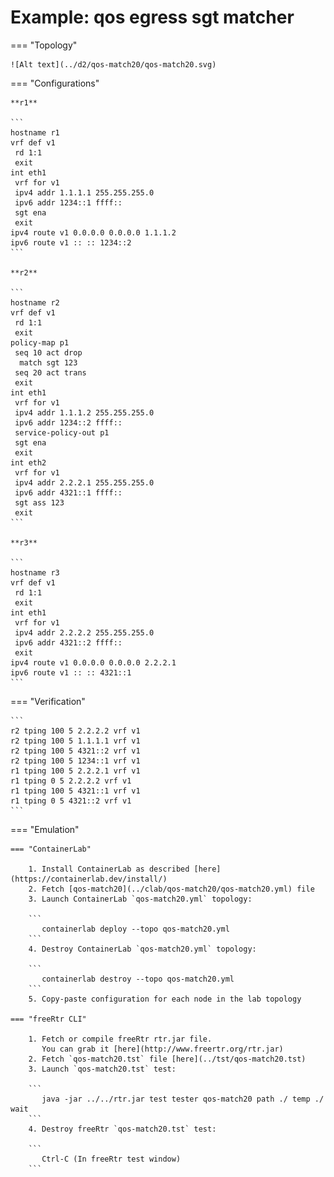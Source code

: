 # Example: qos egress sgt matcher

=== "Topology"

    ![Alt text](../d2/qos-match20/qos-match20.svg)

=== "Configurations"

    **r1**

    ```
    hostname r1
    vrf def v1
     rd 1:1
     exit
    int eth1
     vrf for v1
     ipv4 addr 1.1.1.1 255.255.255.0
     ipv6 addr 1234::1 ffff::
     sgt ena
     exit
    ipv4 route v1 0.0.0.0 0.0.0.0 1.1.1.2
    ipv6 route v1 :: :: 1234::2
    ```

    **r2**

    ```
    hostname r2
    vrf def v1
     rd 1:1
     exit
    policy-map p1
     seq 10 act drop
      match sgt 123
     seq 20 act trans
     exit
    int eth1
     vrf for v1
     ipv4 addr 1.1.1.2 255.255.255.0
     ipv6 addr 1234::2 ffff::
     service-policy-out p1
     sgt ena
     exit
    int eth2
     vrf for v1
     ipv4 addr 2.2.2.1 255.255.255.0
     ipv6 addr 4321::1 ffff::
     sgt ass 123
     exit
    ```

    **r3**

    ```
    hostname r3
    vrf def v1
     rd 1:1
     exit
    int eth1
     vrf for v1
     ipv4 addr 2.2.2.2 255.255.255.0
     ipv6 addr 4321::2 ffff::
     exit
    ipv4 route v1 0.0.0.0 0.0.0.0 2.2.2.1
    ipv6 route v1 :: :: 4321::1
    ```

=== "Verification"

    ```
    r2 tping 100 5 2.2.2.2 vrf v1
    r2 tping 100 5 1.1.1.1 vrf v1
    r2 tping 100 5 4321::2 vrf v1
    r2 tping 100 5 1234::1 vrf v1
    r1 tping 100 5 2.2.2.1 vrf v1
    r1 tping 0 5 2.2.2.2 vrf v1
    r1 tping 100 5 4321::1 vrf v1
    r1 tping 0 5 4321::2 vrf v1
    ```

=== "Emulation"

    === "ContainerLab"

        1. Install ContainerLab as described [here](https://containerlab.dev/install/)  
        2. Fetch [qos-match20](../clab/qos-match20/qos-match20.yml) file  
        3. Launch ContainerLab `qos-match20.yml` topology:  

        ```
           containerlab deploy --topo qos-match20.yml  
        ```
        4. Destroy ContainerLab `qos-match20.yml` topology:  

        ```
           containerlab destroy --topo qos-match20.yml  
        ```
        5. Copy-paste configuration for each node in the lab topology

    === "freeRtr CLI"

        1. Fetch or compile freeRtr rtr.jar file.  
           You can grab it [here](http://www.freertr.org/rtr.jar)  
        2. Fetch `qos-match20.tst` file [here](../tst/qos-match20.tst)  
        3. Launch `qos-match20.tst` test:  

        ```
           java -jar ../../rtr.jar test tester qos-match20 path ./ temp ./ wait
        ```
        4. Destroy freeRtr `qos-match20.tst` test:  

        ```
           Ctrl-C (In freeRtr test window)
        ```

